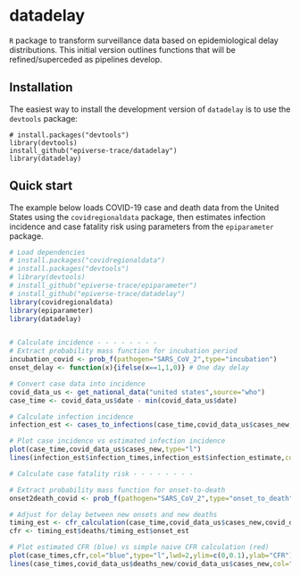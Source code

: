 # datadelay

`R` package to transform surveillance data based on epidemiological delay distributions. This initial version outlines functions that will be refined/superceded as pipelines develop.

## Installation

The easiest way to install the development version of `datadelay` is to use the `devtools` package:

```
# install.packages("devtools")
library(devtools)
install_github("epiverse-trace/datadelay")
library(datadelay)

```


## Quick start

The example below loads COVID-19 case and death data from the United States using the `covidregionaldata` package, then estimates infection incidence and case fatality risk using parameters from the `epiparameter` package.

```r
# Load dependencies
# install.packages("covidregionaldata")
# install.packages("devtools")
# library(devtools)
# install_github("epiverse-trace/epiparameter")
# install_github("epiverse-trace/datadelay")
library(covidregionaldata)
library(epiparameter)
library(datadelay)


# Calculate incidence - - - - - - - - 
# Extract probability mass function for incubation period
incubation_covid <- prob_f(pathogen="SARS_CoV_2",type="incubation")
onset_delay <- function(x){ifelse(x==1,1,0)} # One day delay

# Convert case data into incidence
covid_data_us <- get_national_data("united states",source="who")
case_time <- covid_data_us$date - min(covid_data_us$date)

# Calculate infection incidence
infection_est <- cases_to_infections(case_time,covid_data_us$cases_new,infection_to_onset = incubation_covid,onset_to_report = onset_delay)

# Plot case incidence vs estimated infection incidence
plot(case_time,covid_data_us$cases_new,type="l")
lines(infection_est$infection_times,infection_est$infection_estimate,col="blue")

# Calculate case fatality risk - - - - - - - - 

# Extract probability mass function for onset-to-death
onset2death_covid <- prob_f(pathogen="SARS_CoV_2",type="onset_to_death")

# Adjust for delay between new onsets and new deaths
timing_est <- cfr_calculation(case_time,covid_data_us$cases_new,covid_data_us$deaths_new,onset_to_death = onset2death_covid)
cfr <- timing_est$deaths/timing_est$onset_est

# Plot estimated CFR (blue) vs simple naive CFR calculation (red)
plot(case_times,cfr,col="blue",type="l",lwd=2,ylim=c(0,0.1),ylab="CFR")
lines(case_times,covid_data_us$deaths_new/covid_data_us$cases_new,col="red")

```
